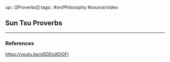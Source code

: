 up:: [[Proverbs]]
tags:: #on/Philosophy  #source/video 

## Sun Tsu Proverbs



---

### References

https://youtu.be/g5DEIuKDGFI